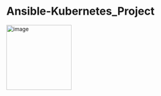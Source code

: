# Ansible-Kubernetes_Project

<img width="170" alt="image" src="https://github.com/user-attachments/assets/97b9d1be-83e1-4622-9e44-141ee5263d07">
